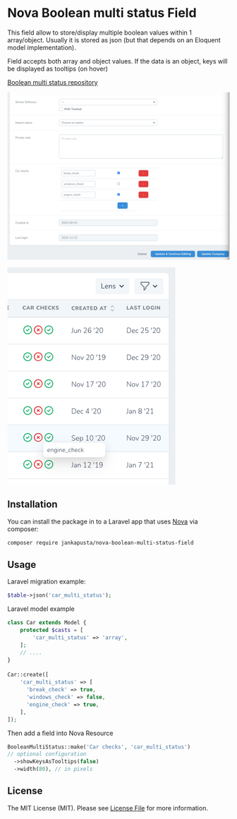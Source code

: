 # Nova Boolean multi status Field

This field allow to store/display multiple boolean values within 1 array/object.
Usually it is stored as json (but that depends on an Eloquent model implementation). 

Field accepts both array and object values.
If the data is an object, keys will be displayed as tooltips (on hover)

[Boolean multi status repository](https://github.com/jankapusta/nova-boolean-multi-status-field)

![Screenshot Form](screenshot-form.png)

![Screenshot Index](screenshot-index.png)

## Installation

You can install the package in to a Laravel app that uses [Nova](https://nova.laravel.com) via composer:

```bash
composer require jankapusta/nova-boolean-multi-status-field
```

## Usage

Laravel migration example:

```php
$table->json('car_multi_status');
```


Laravel model example

```php
class Car extends Model {
    protected $casts = [
        'car_multi_status' => 'array',
    ];
    // ....
}

Car::create([
    'car_multi_status' => [
      'break_check' => true,
      'windows_check' => false,
      'engine_check' => true,
    ],
]);

```

Then add a field into Nova Resource

```php
BooleanMultiStatus::make('Car checks', 'car_multi_status')
// optional configuration
  ->showKeysAsTooltips(false)
  ->width(80), // in pixels
```

## License

The MIT License (MIT). Please see [License File](LICENSE.md) for more information.